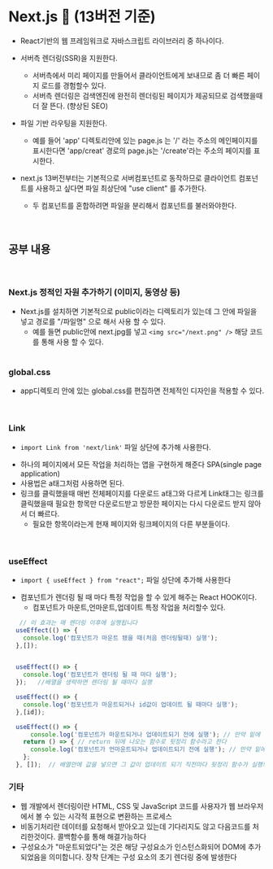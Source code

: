 # Next.js :green_book:   (13버전 기준)
-  React기반의 웹 프레임워크로 자바스크립트 라이브러리 중 하나이다.<br>
-  서버측 렌더링(SSR)을 지원한다.
    - 서버측에서 미리 페이지를 만들어서 클라이언트에게 보내므로 좀 더 빠른 페이지 로드를 경험할수 있다.<br>
    - 서버측 렌더링은 검색엔진에 완전히 렌더링된 페이지가 제공되므로 검색했을때 더 잘 뜬다. (향상된 SEO)<br>

-  파일 기반 라우팅을 지원한다. 
    - 예를 들어 'app' 디렉토리안에 있는 page.js 는 '/' 라는 주소의 메인페이지를 표시한다면 'app/creat' 경로의 page.js는 '/create'라는 주소의 페이지를 표시한다.<br>

-  next.js 13버전부터는 기본적으로 서버컴포넌트로 동작하므로 클라이언트 컴포넌트를 사용하고 싶다면 파일 최상단에 "use client" 를 추가한다. 
    - 두 컴포넌트를 혼합하려면 파일을 분리해서 컴포넌트를 불러와야한다.<br>
  

<br>

## 공부 내용

<br>

### Next.js 정적인 자원 추가하기 (이미지, 동영상 등)
- Next.js를 설치하면 기본적으로 public이라는 디렉토리가 있는데 그 안에 파일을 넣고 경로를 "/파일명" 으로 해서 사용 할 수 있다.
  + 예를 들면 public안에 next.jpg를 넣고 `<img src="/next.png" />` 해당 코드를 통해 사용 할 수 있다. 
  <br>

### global.css
- app디렉토리 안에 있는 global.css를 편집하면 전체적인 디자인을 적용할 수 있다.
<br>
 

### Link
+ `import Link from 'next/link'` 파일 상단에 추가해 사용한다. <br>
- 하나의 페이지에서 모든 작업을 처리하는 앱을 구현하게 해준다 SPA(single page application)<br>
- 사용법은 a태그처럼 사용하면 된다.<br>
- 링크를 클릭했을때 매번 전체페이지를 다운로드 a태그와 다르게 Link태그는 링크를 클릭했을때 필요한 항목만 다운로드받고 방문한 페이지는 다시 다운로드 받지 않아서 더 빠르다.
    - 필요한 항목이라는게 현재 페이지와 링크페이지의 다른 부분들이다. <br>


<br>

###  useEffect

+ `import { useEffect } from "react";` 파일 상단에 추가해 사용한다 <br>
- 컴포넌트가 렌더링 될 때 마다 특정 작업을 할 수 있게 해주는 React HOOK이다.
    - 컴포넌트가 마운트,언마운트,업데이트 특정 작업을 처리할수 있다. <br>


```javascript 
   // 이 효과는 매 렌더링 이후에 실행됩니다
  useEffect(() => {
    console.log('컴포넌트가 마운트 됐을 때(처음 렌더링될때) 실행');
  },[]);


  useEffect(() => {
    console.log('컴포넌트가 렌더링 될 때 마다 실행');
  });   //배열을 생략하면 렌더링 될 때마다 실행

  useEffect(() => {
    console.log('컴포넌트가 마운트되거나 id값이 업데이트 될 때마다 실행');
  },[id]); 

  useEffect(() => {
      console.log('컴포넌트가 마운트되거나 업데이트되기 전에 실행'); // 만약 밑에 배열안에 값을 넣을 경우 업데이트 직전마다 실행
    return () => { // return 뒤에 나오는 함수로 뒷정리 함수라고 한다
      console.log('컴포넌트가 언마운트되거나 업데이트되기 전에 실행'); // 만약 밑에 배열안에 값을 넣을 경우 업데이트 직전마다 실행
    };
  }, []);  // 배열안에 값을 넣으면 그 값이 업데이트 되기 직전마다 뒷정리 함수가 실행되고 비워두면 언마운트 될때만 실행된다.


```


### 기타
-  웹 개발에서 렌더링이란 HTML, CSS 및 JavaScript 코드를 사용자가 웹 브라우저에서 볼 수 있는 시각적 표현으로 변환하는 프로세스 <br>
-  비동기처리란 데이터를 요청해서 받아오고 있는데 기다리지도 않고 다음코드를 처리한것이다. 콜백함수를 통해 해결가능하다 <br>
- 구성요소가 "마운트되었다"는 것은 해당 구성요소가 인스턴스화되어 DOM에 추가되었음을 의미합니다. 장착 단계는 구성 요소의 초기 렌더링 중에 발생한다 <br>


